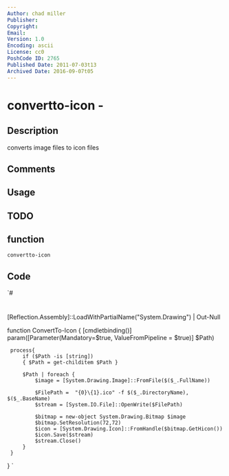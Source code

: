 ```yaml
---
Author: chad miller
Publisher: 
Copyright: 
Email: 
Version: 1.0
Encoding: ascii
License: cc0
PoshCode ID: 2765
Published Date: 2011-07-03t13
Archived Date: 2016-09-07t05
---
```


# convertto-icon - 

## Description

converts image files to icon files

## Comments



## Usage



## TODO



## function

`convertto-icon`

## Code

`#
 #
 [Reflection.Assembly]::LoadWithPartialName("System.Drawing") | Out-Null
 
 
 
 function ConvertTo-Icon
 {
     [cmdletbinding()]
     param([Parameter(Mandatory=$true, ValueFromPipeline = $true)] $Path)
     
     process{
         if ($Path -is [string])
         { $Path = get-childitem $Path }
            
         $Path | foreach {
             $image = [System.Drawing.Image]::FromFile($($_.FullName))
 
             $FilePath =  "{0}\{1}.ico" -f $($_.DirectoryName), $($_.BaseName)
             $stream = [System.IO.File]::OpenWrite($FilePath)
 
             $bitmap = new-object System.Drawing.Bitmap $image
             $bitmap.SetResolution(72,72)
             $icon = [System.Drawing.Icon]::FromHandle($bitmap.GetHicon())
             $icon.Save($stream)
             $stream.Close()
         }
     }
       
  }
`

